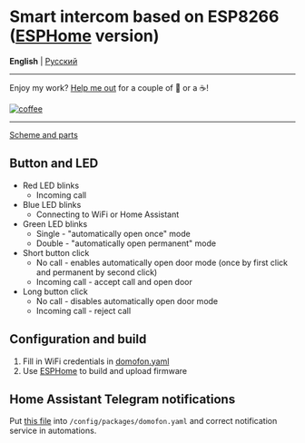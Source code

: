 # Smart intercom based on ESP8266 ([ESPHome](https://esphome.io/) version)
**English** | [Русский](https://github.com/Anonym-tsk/smart-domofon/blob/master/esphome/README.md)

---

Enjoy my work? [Help me out](http://yasobe.ru/na/esphome) for a couple of :beers: or a :coffee:!

[![coffee](https://www.buymeacoffee.com/assets/img/custom_images/black_img.png)](http://yasobe.ru/na/esphome)

---

[Scheme and parts](https://github.com/Anonym-tsk/smart-domofon/blob/master/native/README_EN.md)

## Button and LED
* Red LED blinks
    * Incoming call
* Blue LED blinks
    * Connecting to WiFi or Home Assistant
* Green LED blinks
    * Single - "automatically open once" mode
    * Double - "automatically open permanent" mode
* Short button click
    * No call - enables automatically open door mode (once by first click and permanent by second click)
    * Incoming call - accept call and open door
* Long button click
    * No call - disables automatically open door mode
    * Incoming call - reject call

## Configuration and build
1. Fill in WiFi credentials in [domofon.yaml](https://github.com/Anonym-tsk/smart-domofon/blob/master/esphome/domofon.yaml#L18)
2. Use [ESPHome](https://esphome.io) to build and upload firmware

## Home Assistant Telegram notifications

Put [this file](https://github.com/Anonym-tsk/smart-domofon/blob/master/esphome/homeassistant/domofon.yaml) into `/config/packages/domofon.yaml` and correct notification service in automations.
